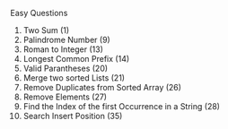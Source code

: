 Easy Questions
1. Two Sum (1)
2. Palindrome Number (9)
3. Roman to Integer (13)
4. Longest Common Prefix (14)
5. Valid Parantheses (20)
6. Merge two sorted Lists (21)
7. Remove Duplicates from Sorted Array (26)
8. Remove Elements (27)
9. Find the Index of the first Occurrence in a String (28)
10. Search Insert Position (35)

